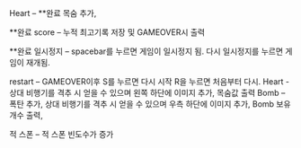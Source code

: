 Heart – **완료 목숨 추가, 

**완료 score – 누적 최고기록 저장 및 GAMEOVER시 출력

**완료 일시정지 – spacebar를 누르면 게임이 일시정지 됨. 다시 일시정지를 누르면 게임이 재개됨.

restart – GAMEOVER이후 S를 누르면 다시 시작 R을 누르면 처음부터 다시.
Heart - 상대 비행기를 격추 시 얻을 수 있으며 왼쪽 하단에 이미지 추가, 목숨값 출력
Bomb – 폭탄 추가, 상대 비행기를 격추 시 얻을 수 있으며 우측 하단에 이미지 추가, Bomb 보유 개수 출력, 

적 스폰 – 적 스폰 빈도수가 증가
